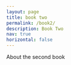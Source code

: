 ```yaml
---
layout: page
title: book two
permalink: /book2/
description: Book Two
nav: true
horizontal: false
---
```


About the second book
